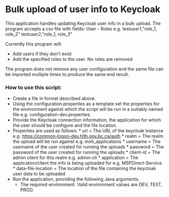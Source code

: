 # Bulk upload of user info to Keycloak

This application handles updating Keycloak user info in a bulk upload. The program accepts a csv file with fields:
  	User - Roles
  	e.g. 
  	testuser1,"role_1, role_2"
  	testuser2,"role_1, role_3"
  
Currently this program will:
* Add users if they don't exist
* Add the specified roles to the user. No roles are removed
 
The program does not remove any user configuration and the same file can be imported multiple times to produce the same end result.

### How to use this script:

* Create a file in format described above.
* Using the configuration.properties as a template set the properties for the environment against which the script will be run in a suitably named file e.g. configuration-dev.properties.
* Provide the Keycloak connection information, the application for which the user should be configure and the file location.
* Properties are used as follows:
		* url = The URL of the keycloak instance e.g. https://common-logon-dev.hlth.gov.bc.ca/auth
		* realm = The realm the upload will be run against e.g. moh_applications
		* username = The username of the user created for running the uploads
		* password = The password of the user created for running the uploads
		* client-id = The admin client for this realm e.g. admin-cli
		* application = The application/client the info is being uploaded for e.g. MSPDirect-Service
		* data-file-location = The location of the file containing the keycloak user data to be uploaded
* Run the application, providing the following Java arguments.
	* The required environment. Valid environment values are DEV, TEST, PROD.
